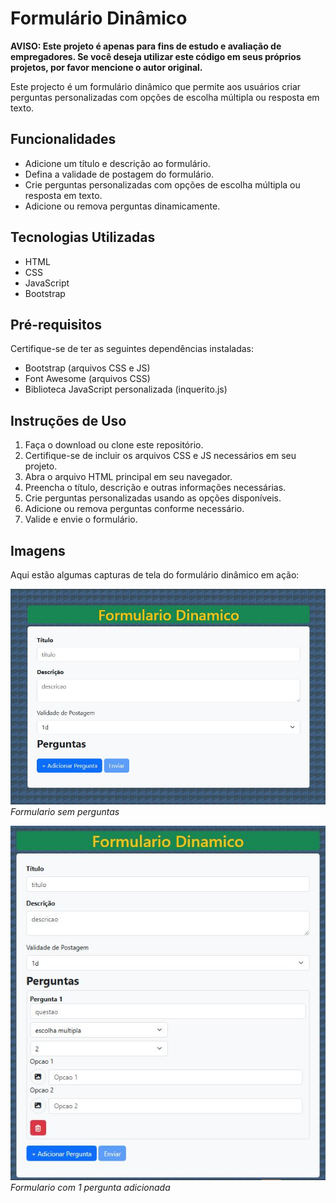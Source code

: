 # Formulário Dinâmico

**AVISO: Este projeto é apenas para fins de estudo e avaliação de empregadores. Se você deseja utilizar este código em seus próprios projetos, por favor mencione o autor original.**

Este projecto é um formulário dinâmico que permite aos usuários criar perguntas personalizadas com opções de escolha múltipla ou resposta em texto.

## Funcionalidades

- Adicione um título e descrição ao formulário.
- Defina a validade de postagem do formulário.
- Crie perguntas personalizadas com opções de escolha múltipla ou resposta em texto.
- Adicione ou remova perguntas dinamicamente.

## Tecnologias Utilizadas

- HTML
- CSS
- JavaScript
- Bootstrap

## Pré-requisitos

Certifique-se de ter as seguintes dependências instaladas:

- Bootstrap (arquivos CSS e JS)
- Font Awesome (arquivos CSS)
- Biblioteca JavaScript personalizada (inquerito.js)

## Instruções de Uso

1. Faça o download ou clone este repositório.
2. Certifique-se de incluir os arquivos CSS e JS necessários em seu projeto.
3. Abra o arquivo HTML principal em seu navegador.
4. Preencha o título, descrição e outras informações necessárias.
5. Crie perguntas personalizadas usando as opções disponíveis.
6. Adicione ou remova perguntas conforme necessário.
7. Valide e envie o formulário.

## Imagens

Aqui estão algumas capturas de tela do formulário dinâmico em ação:

![Tela 1](tela/Capture1.JPG)
*Formulario sem perguntas*

![Tela 2](tela/Capture2.JPG)
*Formulario com 1 pergunta adicionada*

